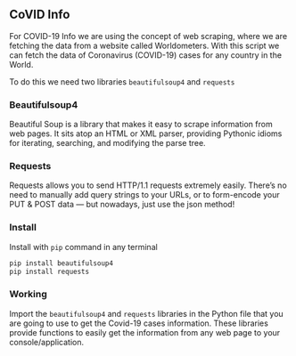 ## CoVID Info

For COVID-19 Info we are using the concept of web scraping, where we are fetching the data from a website called Worldometers. With this script we can fetch the data of Coronavirus (COVID-19) cases for any country in the World. 

To do this we need two libraries `beautifulsoup4` and `requests`

### Beautifulsoup4

Beautiful Soup is a library that makes it easy to scrape information from web pages. It sits atop an HTML or XML parser, providing Pythonic idioms for iterating, searching, and modifying the parse tree.

### Requests 

Requests allows you to send HTTP/1.1 requests extremely easily. There’s no need to manually add query strings to your URLs, or to form-encode your PUT & POST data — but nowadays, just use the json method!

### Install

Install with `pip` command in any terminal

```python
pip install beautifulsoup4
pip install requests
```

### Working

Import the `beautifulsoup4` and `requests` libraries in the Python file that you are going to use to get the Covid-19 cases information. These libraries provide functions to easily get the information from any web page to your console/application.
